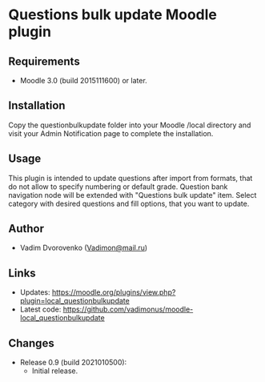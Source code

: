Questions bulk update Moodle plugin
===================================

Requirements
------------
- Moodle 3.0 (build 2015111600) or later.

Installation
------------
Copy the questionbulkupdate folder into your Moodle /local directory and visit your Admin Notification page to complete the installation.

Usage
-----
This plugin is intended to update questions after import from formats, that do not allow to specify numbering or
default grade. Question bank navigation node will be extended with "Questions bulk update" item. Select category with
desired questions and fill options, that you want to update.

Author
------
- Vadim Dvorovenko (Vadimon@mail.ru)

Links
-----
- Updates: https://moodle.org/plugins/view.php?plugin=local_questionbulkupdate
- Latest code: https://github.com/vadimonus/moodle-local_questionbulkupdate

Changes
-------
- Release 0.9 (build 2021010500):
    - Initial release.
